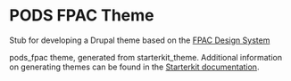 # PODS FPAC Theme

Stub for developing a Drupal theme based on the [FPAC Design System](https://usda-fsa.github.io/fsa-design-system/index.html)

pods_fpac theme, generated from starterkit_theme. Additional information on generating themes can be found in the [Starterkit documentation](https://www.drupal.org/docs/core-modules-and-themes/core-themes/starterkit-theme).
